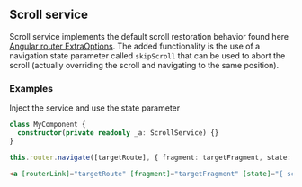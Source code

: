 ## Scroll service

Scroll service implements the default scroll restoration behavior found here [Angular router ExtraOptions](https://angular.io/api/router/ExtraOptions).
The added functionality is the use of a navigation state parameter called `skipScroll` that can be used to abort the scroll (actually overriding the
scroll and navigating to the same position).

### Examples

Inject the service and use the state parameter

```typescript
class MyComponent {
  constructor(private readonly _a: ScrollService) {}  
}
```

```typescript
this.router.navigate([targetRoute], { fragment: targetFragment, state: { scrollSkip: true } });
```

```html
<a [routerLink]="targetRoute" [fragment]="targetFragment" [state]="{ scrollSkip: true }">
```
